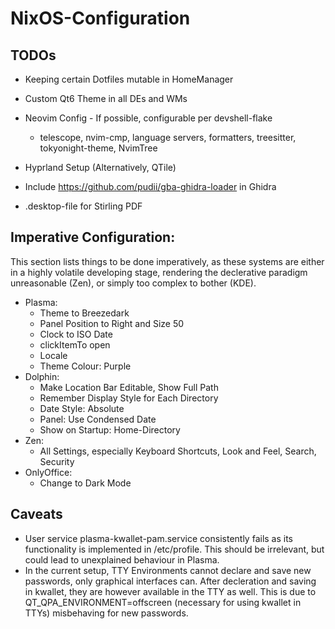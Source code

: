 # NixOS-Configuration

## TODOs

* Keeping certain Dotfiles mutable in HomeManager

* Custom Qt6 Theme in all DEs and WMs

* Neovim Config - If possible, configurable per devshell-flake
    * telescope, nvim-cmp, language servers, formatters, treesitter, tokyonight-theme, NvimTree

* Hyprland Setup (Alternatively, QTile)

* Include https://github.com/pudii/gba-ghidra-loader in Ghidra

* .desktop-file for Stirling PDF

## Imperative Configuration:
This section lists things to be done imperatively, as these systems are either in a highly volatile developing stage, rendering the declerative paradigm unreasonable (Zen), or simply too complex to bother (KDE).

* Plasma:
    * Theme to Breezedark
    * Panel Position to Right and Size 50
    * Clock to ISO Date
    * clickItemTo open
    * Locale
    * Theme Colour: Purple
* Dolphin:
    * Make Location Bar Editable, Show Full Path
    * Remember Display Style for Each Directory
    * Date Style: Absolute
    * Panel: Use Condensed Date
    * Show on Startup: Home-Directory
* Zen:
    * All Settings, especially Keyboard Shortcuts, Look and Feel, Search, Security
* OnlyOffice:
    * Change to Dark Mode

## Caveats
* User service plasma-kwallet-pam.service consistently fails as its functionality is implemented in /etc/profile. This should be irrelevant, but could lead to unexplained behaviour in Plasma.
* In the current setup, TTY Environments cannot declare and save new passwords, only graphical interfaces can. After decleration and saving in kwallet, they are however available in the TTY as well. This is due to QT\_QPA\_ENVIRONMENT=offscreen (necessary for using kwallet in TTYs) misbehaving for new passwords.
